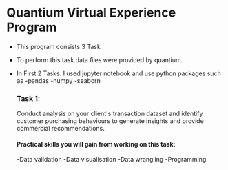 # Quantium Virtual Experience Program

- This program consists 3 Task
- To perform this task data files were provided by quantium.
- In First 2 Tasks. I used jupyter notebook and use python packages such as -pandas -numpy -seaborn




  ### Task 1:

  Conduct analysis on your client's transaction dataset and identify customer purchasing behaviours to generate insights and provide commercial recommendations.

  #### Practical skills you will gain from working on this task:

  -Data validation
  -Data visualisation
  -Data wrangling
  -Programming
  
  
  
